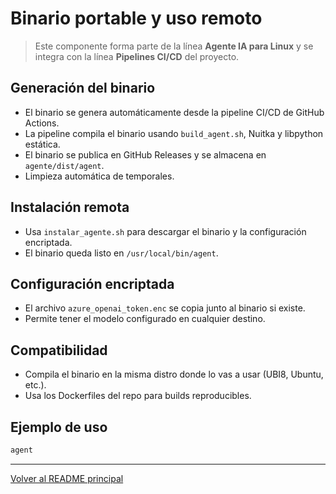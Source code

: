 # Binario portable y uso remoto

> Este componente forma parte de la línea **Agente IA para Linux** y se integra con la línea **Pipelines CI/CD** del proyecto.

## Generación del binario
- El binario se genera automáticamente desde la pipeline CI/CD de GitHub Actions.
- La pipeline compila el binario usando `build_agent.sh`, Nuitka y libpython estática.
- El binario se publica en GitHub Releases y se almacena en `agente/dist/agent`.
- Limpieza automática de temporales.

## Instalación remota
- Usa `instalar_agente.sh` para descargar el binario y la configuración encriptada.
- El binario queda listo en `/usr/local/bin/agent`.

## Configuración encriptada
- El archivo `azure_openai_token.enc` se copia junto al binario si existe.
- Permite tener el modelo configurado en cualquier destino.

## Compatibilidad
- Compila el binario en la misma distro donde lo vas a usar (UBI8, Ubuntu, etc.).
- Usa los Dockerfiles del repo para builds reproducibles.

## Ejemplo de uso
```bash
agent
```

---

[Volver al README principal](README.md)
